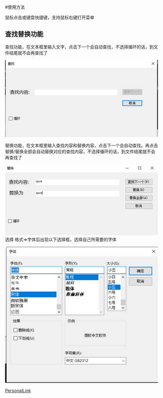 #使用方法

鼠标点击或键盘快捷键，支持鼠标右键打开菜单  


## 查找替换功能 ##
查找功能，在文本框里输入文字，点击下一个会自动查找，不选择循环的话，到文件结尾就不会再查找了  

![error](./MDPicture/Search.png)


  
  
替换功能，在文本框里输入查找内容和替换内容，点击下一个会自动查找。再点击替换/替换全部会自动替换对应的查找内容，不选择循环的话，到文件结尾就不会再查找了  

![error](./MDPicture/Replace.png)  
选择 格式=>字体后出现以下选择框，选择自己所需要的字体  

![error](./MDPicture/FontDialog.png)  
  
[PersonalLink](https://github.com/Gpeter28/SimpleTxtEditor/)